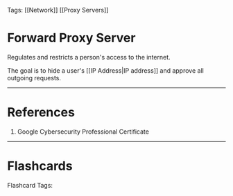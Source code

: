 Tags: [[Network]] [[Proxy Servers]]
# Forward Proxy Server

Regulates and restricts a person's access to the internet.

The goal is to hide a user's [[IP Address|IP address]] and approve all outgoing requests.

---
# References

1. Google Cybersecurity Professional Certificate

---
# Flashcards

Flashcard Tags: 